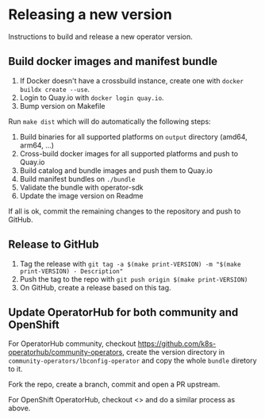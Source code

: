 # Releasing a new version

Instructions to build and release a new operator version.

## Build docker images and manifest bundle

1. If Docker doesn't have a crossbuild instance, create one with `docker buildx create --use`.
2. Login to Quay.io with `docker login quay.io`.
3. Bump version on Makefile

Run `make dist` which will do automatically the following steps:

1. Build binaries for all supported platforms on `output` directory (amd64, arm64, ...)
2. Cross-build docker images for all supported platforms and push to Quay.io
3. Build catalog and bundle images and push them to Quay.io
4. Build manifest bundles on `./bundle`
5. Validate the bundle with operator-sdk
6. Update the image version on Readme

If all is ok, commit the remaining changes to the repository and push to GitHub.

## Release to GitHub

1. Tag the release with `git tag -a $(make print-VERSION) -m "$(make print-VERSION) - Description"`
2. Push the tag to the repo with `git push origin $(make print-VERSION)`
3. On GitHub, create a release based on this tag.

## Update OperatorHub for both community and OpenShift

For OperatorHub community, checkout <https://github.com/k8s-operatorhub/community-operators>, create the version directory in `community-operators/lbconfig-operator` and copy the whole `bundle` diretory to it.

Fork the repo, create a branch, commit and open a PR upstream.

For OpenShift OperatorHub, checkout <> and do a similar process as above.
